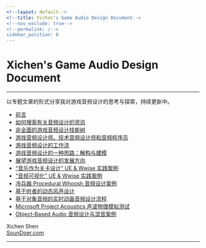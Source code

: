 ```yaml
---
<!--layout: default-->
<!--title: Xichen's Game Audio Design Document-->
<!--nav_exclude: true-->
<!--permalink: /-->
sidebar_position: 0
---
```


# Xichen's Game Audio Design Document

***

以专题文章的形式分享我对游戏音频设计的思考与探索，持续更新中。

- [前言](Preface.md)
- [如何搜索有关音频设计的资讯](How-to-Search-Audio-Design-Information.md)
- [非全面的游戏音频设计技能树](Incomprehensive-Game-Audio-Design-Skillset.md)
- [游戏音频设计师、技术音频设计师和音频程序员](Game-Audio-Designer-Technical-Audio-Designer-and-Audio-Programmer.md)
- [游戏音频设计的工作流](The-Workflow-of-Game-Audio-Design.md)
- [游戏音频设计的一种思路：解构与建模](A-Thought-of-Designing-Sound-in-Game-Deconstruction-and-Modeling.md)
- [展望游戏音频设计的发展方向](What-will-The-Next-Gen-of-Game-Audio-Design-be-like.md)
- [“音乐作为关卡设计” UE & Wwise 实践案例](A-Practice-of-Music-as-Level-Design-with-UE-Wwise.md)
- [“音频可视化” UE & Wwise 实践案例](A-Practice-of-Audio-Visualization-with-UE-Wwise.md)
- [冷兵器 Procedural Whoosh 音频设计案例](A-Procedural-Way-of-Melee-Weapon-Whoosh-Sound-Design.md)
- [基于听者的动态风声设计](Listener-Centered-Dynamic-Wind-Audio-Design.md)
- [基于对象音频的实时动画音频设计流程](Audio-Design-Pipeline-of-Realtime-Cinematic-in-Object-Based-Audio.md)
- [Microsoft Project Acoustics 声波物理模拟测试](Microsoft-Project-Acoustics-Wave-Physics-Simulation-Playtest.md)
- [Object-Based Audio 音频设计与混音案例](A-Project-Case-of-Object-Based-Audio-Design-and-Mixing.md)

Xichen Shen  
[SounDoer.com](http://soundoer.com/)

***